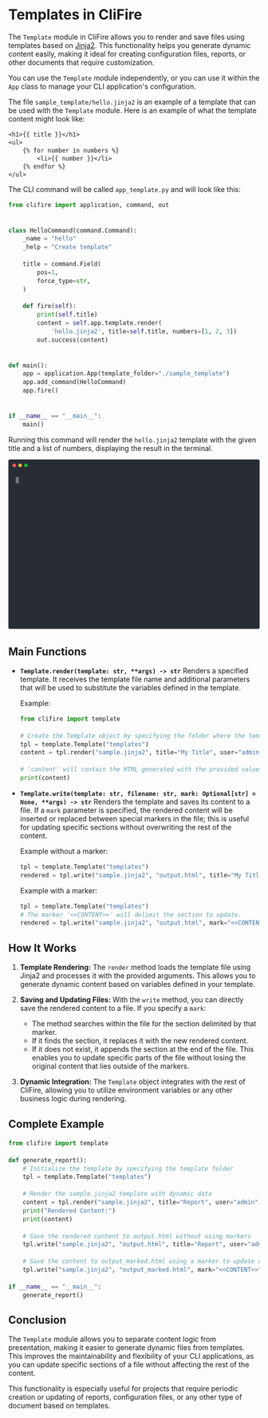 # Templates in CliFire

The `Template` module in CliFire allows you to render and save files using templates based on [Jinja2](https://jinja.palletsprojects.com/). This functionality helps you generate dynamic content easily, making it ideal for creating configuration files, reports, or other documents that require customization.

You can use the `Template` module independently, or you can use it within the `App` class to manage your CLI application's configuration.

The file `sample_template/hello.jinja2` is an example of a template that can be used with the `Template` module. Here is an example of what the template content might look like:

```jinja2
<h1>{{ title }}</h1>
<ul>
    {% for number in numbers %}
        <li>{{ number }}</li>
    {% endfor %}
</ul>
```

The CLI command will be called `app_template.py` and will look like this:
```python
from clifire import application, command, out


class HelloCommand(command.Command):
    _name = "hello"
    _help = "Create template"

    title = command.Field(
        pos=1,
        force_type=str,
    )

    def fire(self):
        print(self.title)
        content = self.app.template.render(
            'hello.jinja2', title=self.title, numbers=[1, 2, 3])
        out.success(content)


def main():
    app = application.App(template_folder="./sample_template")
    app.add_command(HelloCommand)
    app.fire()


if __name__ == "__main__":
    main()
```
Running this command will render the `hello.jinja2` template with the given title and a list of numbers, displaying the result in the terminal.

![Samplapp_Template](../../assets/records/samplapp_template.svg)


## Main Functions

- **`Template.render(template: str, **args) -> str`**
  Renders a specified template. It receives the template file name and additional parameters that will be used to substitute the variables defined in the template.

  Example:
  ```python
  from clifire import template

  # Create the Template object by specifying the folder where the templates are located.
  tpl = template.Template("templates")
  content = tpl.render("sample.jinja2", title="My Title", user="admin", items=["one", "two"])

  # 'content' will contain the HTML generated with the provided values.
  print(content)
  ```

- **`Template.write(template: str, filename: str, mark: Optional[str] = None, **args) -> str`**
  Renders the template and saves its content to a file.
  If a `mark` parameter is specified, the rendered content will be inserted or replaced between special markers in the file; this is useful for updating specific sections without overwriting the rest of the content.

  Example without a marker:
  ```python
  tpl = template.Template("templates")
  rendered = tpl.write("sample.jinja2", "output.html", title="My Title", user="admin", items=["one", "two"])
  ```

  Example with a marker:
  ```python
  tpl = template.Template("templates")
  # The marker '<<CONTENT>>' will delimit the section to update.
  rendered = tpl.write("sample.jinja2", "output.html", mark="<<CONTENT>>", title="My Title", user="admin", items=["one", "two"])
  ```

## How It Works

1. **Template Rendering:**
   The `render` method loads the template file using Jinja2 and processes it with the provided arguments. This allows you to generate dynamic content based on variables defined in your template.

2. **Saving and Updating Files:**
   With the `write` method, you can directly save the rendered content to a file.
   If you specify a `mark`:
   - The method searches within the file for the section delimited by that marker.
   - If it finds the section, it replaces it with the new rendered content.
   - If it does not exist, it appends the section at the end of the file.
   This enables you to update specific parts of the file without losing the original content that lies outside of the markers.

3. **Dynamic Integration:**
   The `Template` object integrates with the rest of CliFire, allowing you to utilize environment variables or any other business logic during rendering.

## Complete Example

```python
from clifire import template

def generate_report():
    # Initialize the template by specifying the template folder
    tpl = template.Template("templates")

    # Render the sample.jinja2 template with dynamic data
    content = tpl.render("sample.jinja2", title="Report", user="admin", items=["Item 1", "Item 2", "Item 3"])
    print("Rendered Content:")
    print(content)

    # Save the rendered content to output.html without using markers
    tpl.write("sample.jinja2", "output.html", title="Report", user="admin", items=["Item 1", "Item 2", "Item 3"])

    # Save the content to output_marked.html using a marker to update only a section
    tpl.write("sample.jinja2", "output_marked.html", mark="<<CONTENT>>", title="Report", user="admin", items=["Item 1", "Item 2", "Item 3"])

if __name__ == "__main__":
    generate_report()
```

## Conclusion

The `Template` module allows you to separate content logic from presentation, making it easier to generate dynamic files from templates. This improves the maintainability and flexibility of your CLI applications, as you can update specific sections of a file without affecting the rest of the content.

This functionality is especially useful for projects that require periodic creation or updating of reports, configuration files, or any other type of document based on templates.
